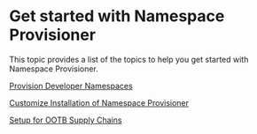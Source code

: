 # Get started with Namespace Provisioner

This topic provides a list of the topics to help you get started with Namespace Provisioner.

[Provision Developer Namespaces](provision-developer-ns.hbs.md)

[Customize Installation of Namespace Provisioner](customize-installation.hbs.md)

[Setup for OOTB Supply Chains](ootb-supply-chain.md)
